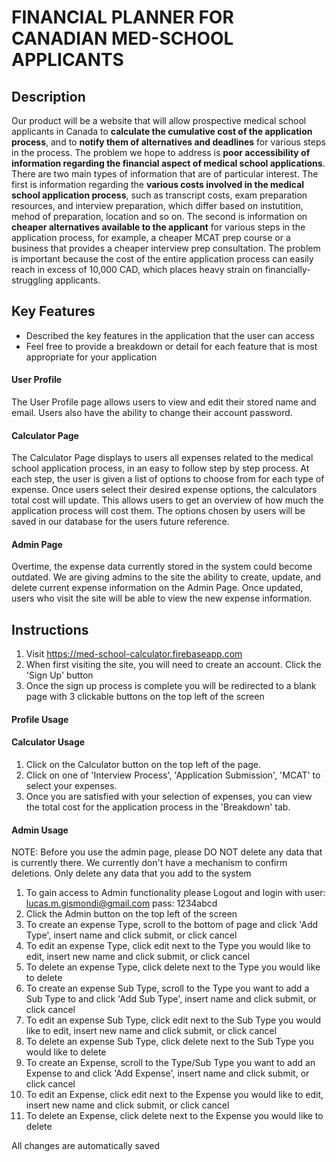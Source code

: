 # FINANCIAL PLANNER FOR CANADIAN MED-SCHOOL APPLICANTS

## Description 
Our product will be a website that will allow prospective medical school applicants in Canada to **calculate the cumulative cost of the application process**, and to **notify them of alternatives and deadlines** for various steps in the process.
The problem we hope to address is **poor accessibility of information regarding the financial aspect of medical school applications**. There are two main types of information that are of particular interest. The first is information regarding the **various costs involved in the medical school application process**, such as transcript costs, exam preparation resources, and interview preparation, which differ based on instutition, mehod of preparation, location and so on. The second is information on **cheaper alternatives available to the applicant** for various steps in the application process, for example, a cheaper MCAT prep course or a business that provides a cheaper interview prep consultation. The problem is important because the cost of the entire application process can easily reach in excess of 10,000 CAD, which places heavy strain on financially-struggling applicants.

## Key Features
 * Described the key features in the application that the user can access
 * Feel free to provide a breakdown or detail for each feature that is most appropriate for your application
 
#### User Profile
The User Profile page allows users to view and edit their stored name and email.
Users also have the ability to change their account password.

#### Calculator Page
The Calculator Page displays to users all expenses related to the medical school application process, in an easy to follow step by step process.
At each step, the user is given a list of options to choose from for each type of expense. Once users select their desired expense options, the calculators total cost will update.
This allows users to get an overview of how much the application process will cost them. The options chosen by users will be saved in our database for the users future reference.

#### Admin Page
Overtime, the expense data currently stored in the system could become outdated. We are giving admins to the site the ability to 
create, update, and delete current expense information on the Admin Page. Once updated, users who visit the site will be able to view the new expense information.

## Instructions
1. Visit https://med-school-calculator.firebaseapp.com
2. When first visiting the site, you will need to create an account. Click the 'Sign Up' button
3. Once the sign up process is complete you will be redirected to a blank page with 3 clickable buttons on the top left of the screen

#### Profile Usage

#### Calculator Usage
1. Click on the Calculator button on the top left of the page.
2. Click on one of 'Interview Process', 'Application Submission', 'MCAT' to select your expenses.
3. Once you are satisfied with your selection of expenses, you can view the total cost for the application process in the 'Breakdown' tab.

#### Admin Usage
NOTE: Before you use the admin page, please DO NOT delete any data that is currently there.
We currently don't have a mechanism to confirm deletions. Only delete any data that you add to the system

1. To gain access to Admin functionality please Logout and login with user: lucas.m.gismondi@gmail.com pass: 1234abcd
2. Click the Admin button on the top left of the screen
3. To create an expense Type, scroll to the bottom of page and click 'Add Type', insert name and click submit, or click cancel
4. To edit an expense Type, click edit next to the Type you would like to edit, insert new name and click submit, or click cancel
5. To delete an expense Type, click delete next to the Type you would like to delete 
6. To create an expense Sub Type, scroll to the Type you want to add a Sub Type to and click 'Add Sub Type', insert name and click submit, or click cancel
7. To edit an expense Sub Type, click edit next to the Sub Type you would like to edit, insert new name and click submit, or click cancel
8. To delete an expense Sub Type, click delete next to the Sub Type you would like to delete
3. To create an Expense, scroll to the Type/Sub Type you want to add an Expense to and click 'Add Expense', insert name and click submit, or click cancel
4. To edit an Expense, click edit next to the Expense you would like to edit, insert new name and click submit, or click cancel
5. To delete an Expense, click delete next to the Expense you would like to delete

All changes are automatically saved